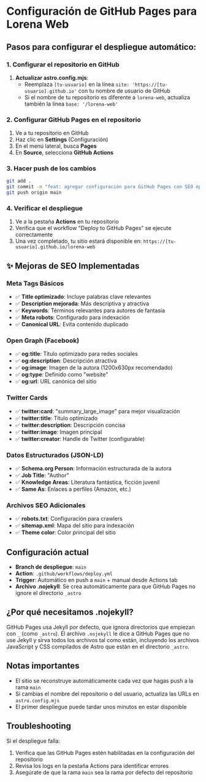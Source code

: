 # Configuración de GitHub Pages para Lorena Web

## Pasos para configurar el despliegue automático:

### 1. Configurar el repositorio en GitHub

1. **Actualizar astro.config.mjs**:
   - Reemplaza `[tu-usuario]` en la línea `site: 'https://[tu-usuario].github.io'` con tu nombre de usuario de GitHub
   - Si el nombre de tu repositorio es diferente a `lorena-web`, actualiza también la línea `base: '/lorena-web'`

### 2. Configurar GitHub Pages en el repositorio

1. Ve a tu repositorio en GitHub
2. Haz clic en **Settings** (Configuración)
3. En el menú lateral, busca **Pages**
4. En **Source**, selecciona **GitHub Actions**

### 3. Hacer push de los cambios

```bash
git add .
git commit -m "feat: agregar configuración para GitHub Pages con SEO optimizado"
git push origin main
```

### 4. Verificar el despliegue

1. Ve a la pestaña **Actions** en tu repositorio
2. Verifica que el workflow "Deploy to GitHub Pages" se ejecute correctamente
3. Una vez completado, tu sitio estará disponible en: `https://[tu-usuario].github.io/lorena-web`

## ✨ Mejoras de SEO Implementadas

### Meta Tags Básicos
- ✅ **Title optimizado**: Incluye palabras clave relevantes
- ✅ **Description mejorada**: Más descriptiva y atractiva
- ✅ **Keywords**: Términos relevantes para autores de fantasía
- ✅ **Meta robots**: Configurado para indexación
- ✅ **Canonical URL**: Evita contenido duplicado

### Open Graph (Facebook)
- ✅ **og:title**: Título optimizado para redes sociales
- ✅ **og:description**: Descripción atractiva
- ✅ **og:image**: Imagen de la autora (1200x630px recomendado)
- ✅ **og:type**: Definido como "website"
- ✅ **og:url**: URL canónica del sitio

### Twitter Cards
- ✅ **twitter:card**: "summary_large_image" para mejor visualización
- ✅ **twitter:title**: Título optimizado
- ✅ **twitter:description**: Descripción concisa
- ✅ **twitter:image**: Imagen principal
- ✅ **twitter:creator**: Handle de Twitter (configurable)

### Datos Estructurados (JSON-LD)
- ✅ **Schema.org Person**: Información estructurada de la autora
- ✅ **Job Title**: "Author"
- ✅ **Knowledge Areas**: Literatura fantástica, ficción juvenil
- ✅ **Same As**: Enlaces a perfiles (Amazon, etc.)

### Archivos SEO Adicionales
- ✅ **robots.txt**: Configuración para crawlers
- ✅ **sitemap.xml**: Mapa del sitio para indexación
- ✅ **Theme color**: Color principal del sitio

## Configuración actual

- **Branch de despliegue**: `main`
- **Action**: `.github/workflows/deploy.yml`
- **Trigger**: Automático en push a `main` + manual desde Actions tab
- **Archivo .nojekyll**: Se crea automáticamente para que GitHub Pages no ignore el directorio `_astro`

## ¿Por qué necesitamos .nojekyll?

GitHub Pages usa Jekyll por defecto, que ignora directorios que empiezan con `_` (como `_astro`). 
El archivo `.nojekyll` le dice a GitHub Pages que no use Jekyll y sirva todos los archivos tal como están, 
incluyendo los archivos JavaScript y CSS compilados de Astro que están en el directorio `_astro`.

## Notas importantes

- El sitio se reconstruye automáticamente cada vez que hagas push a la rama `main`
- Si cambias el nombre del repositorio o del usuario, actualiza las URLs en `astro.config.mjs`
- El primer despliegue puede tardar unos minutos en estar disponible

## Troubleshooting

Si el despliegue falla:

1. Verifica que las GitHub Pages estén habilitadas en la configuración del repositorio
2. Revisa los logs en la pestaña Actions para identificar errores
3. Asegúrate de que la rama `main` sea la rama por defecto del repositorio
